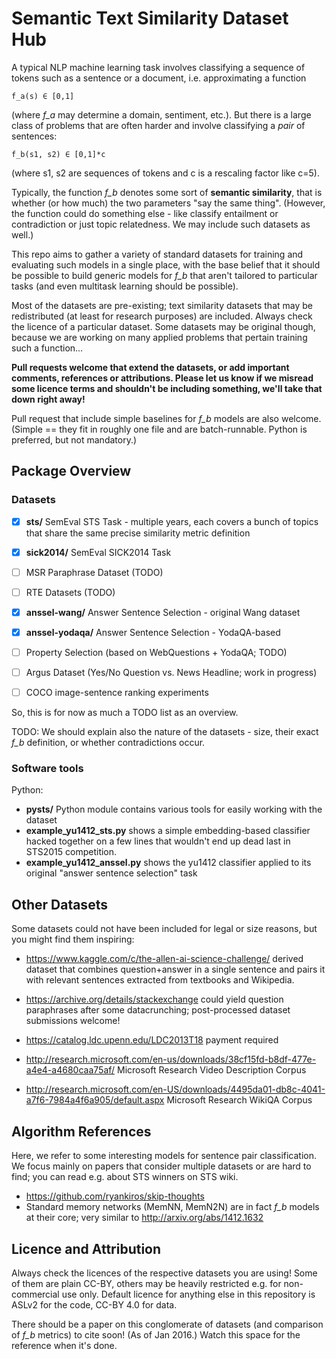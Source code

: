Semantic Text Similarity Dataset Hub
====================================

A typical NLP machine learning task involves classifying a sequence of tokens
such as a sentence or a document, i.e. approximating a function

	f_a(s) ∈ [0,1]

(where *f_a* may determine a domain, sentiment, etc.).  But there is a large
class of problems that are often harder and involve classifying a *pair* of
sentences:

	f_b(s1, s2) ∈ [0,1]*c

(where s1, s2 are sequences of tokens and c is a rescaling factor like c=5).

Typically, the function *f_b* denotes some sort of **semantic similarity**,
that is whether (or how much) the two parameters "say the same thing".
(However, the function could do something else - like classify entailment
or contradiction or just topic relatedness.  We may include such datasets
as well.)

This repo aims to gather a variety of standard datasets for training and
evaluating such models in a single place, with the base belief that it should
be possible to build generic models for *f_b* that aren't tailored to particular
tasks (and even multitask learning should be possible).

Most of the datasets are pre-existing; text similarity datasets that may be
redistributed (at least for research purposes) are included.  Always check
the licence of a particular dataset.  Some datasets may be original though,
because we are working on many applied problems that pertain training such
a function...

**Pull requests welcome that extend the datasets, or add important comments,
references or attributions.  Please let us know if we misread some licence
terms and shouldn't be including something, we'll take that down right away!**

Pull request that include simple baselines for *f_b* models are also welcome.
(Simple == they fit in roughly one file and are batch-runnable.
Python is preferred, but not mandatory.)

Package Overview
----------------

### Datasets

  * [X] **sts/** SemEval STS Task - multiple years, each covers a bunch of
    topics that share the same precise similarity metric definition

  * [X] **sick2014/** SemEval SICK2014 Task

  * [ ] MSR Paraphrase Dataset (TODO)

  * [ ] RTE Datasets (TODO)

  * [X] **anssel-wang/** Answer Sentence Selection - original Wang dataset

  * [X] **anssel-yodaqa/** Answer Sentence Selection - YodaQA-based

  * [ ] Property Selection (based on WebQuestions + YodaQA; TODO)

  * [ ] Argus Dataset (Yes/No Question vs. News Headline; work in progress)

  * [ ] COCO image-sentence ranking experiments

So, this is for now as much a TODO list as an overview.

TODO: We should explain also the nature of the datasets - size, their exact
*f_b* definition, or whether contradictions occur.

### Software tools

Python:

  * **pysts/** Python module contains various tools for easily working with the dataset
  * **example_yu1412_sts.py** shows a simple embedding-based classifier hacked
    together on a few lines that wouldn't end up dead last in STS2015 competition.
  * **example_yu1412_anssel.py** shows the yu1412 classifier applied to its original
    "answer sentence selection" task

Other Datasets
--------------

Some datasets could not have been included for legal or size reasons, but you
might find them inspiring:

  * https://www.kaggle.com/c/the-allen-ai-science-challenge/ derived dataset
that combines question+answer in a single sentence and pairs it with relevant
sentences extracted from textbooks and Wikipedia.

  * https://archive.org/details/stackexchange could yield question paraphrases
after some datacrunching; post-processed dataset submissions welcome!

  * https://catalog.ldc.upenn.edu/LDC2013T18 payment required

  * http://research.microsoft.com/en-us/downloads/38cf15fd-b8df-477e-a4e4-a4680caa75af/
Microsoft Research Video Description Corpus

  * http://research.microsoft.com/en-US/downloads/4495da01-db8c-4041-a7f6-7984a4f6a905/default.aspx
Microsoft Research WikiQA Corpus


Algorithm References
--------------------

Here, we refer to some interesting models for sentence pair classification.
We focus mainly on papers that consider multiple datasets or are hard to find;
you can read e.g. about STS winners on STS wiki.

  * https://github.com/ryankiros/skip-thoughts
  * Standard memory networks (MemNN, MemN2N) are in fact *f_b* models at their
    core; very similar to http://arxiv.org/abs/1412.1632

Licence and Attribution
-----------------------

Always check the licences of the respective datasets you are using!  Some of
them are plain CC-BY, others may be heavily restricted e.g. for non-commercial
use only.  Default licence for anything else in this repository is ASLv2 for
the code, CC-BY 4.0 for data.

There should be a paper on this conglomerate of datasets (and comparison of
*f_b* metrics) to cite soon!  (As of Jan 2016.)  Watch this space for the
reference when it's done.
